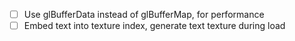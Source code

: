 - [ ] Use glBufferData instead of glBufferMap, for performance
- [ ] Embed text into texture index, generate text texture during load
